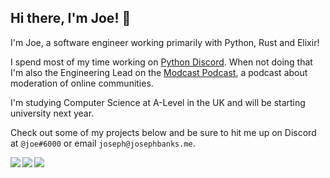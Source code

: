## Hi there, I'm Joe! 👋

I'm Joe, a software engineer working primarily with Python, Rust and Elixir!

I spend most of my time working on [Python Discord](https://pythondiscord.com/). When not doing that I'm also the Engineering Lead on the [Modcast Podcast](https://modpod.live/modpod-web-joe), a podcast about moderation of online communities.

I'm studying Computer Science at A-Level in the UK and will be starting university next year.

Check out some of my projects below and be sure to hit me up on Discord at `@joe#6000` or email `joseph@josephbanks.me`.

<img align="left" src="https://github-readme-stats.vercel.app/api?username=jb3&count_private=true&line_height=21&show_icons=true&hide_border=true&theme=dracula"/>
<img align="left" src="https://github-readme-stats.vercel.app/api/top-langs/?username=jb3&layout=compact&card_width=250&hide_border=true&theme=dracula"/>
<img src="https://hits.seeyoufarm.com/api/count/incr/badge.svg?url=https%3A%2F%2Fgithub.com%2Fjb3&count_bg=%2379C83D&title_bg=%23555555&icon=elixir.svg&icon_color=%23E7E7E7&title=views&edge_flat=true"/>
